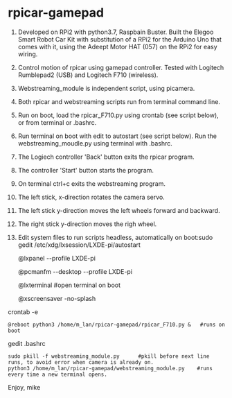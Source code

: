 
# rpicar-gamepad
1. Developed on RPi2 with python3.7, Raspbain Buster. Built the Elegoo Smart Robot Car Kit with substitution of a RPi2 for the Arduino Uno that comes with it, using the Adeept Motor HAT (057) on the RPi2 for easy wiring.
2. Control motion of rpicar using gamepad controller. Tested with Logitech Rumblepad2 (USB) and Logitech F710 (wireless). 
3. Webstreaming_module is independent script, using picamera. 
4. Both rpicar and webstreaming scripts run from terminal command line.
5. Run on boot, load the rpicar_F710.py using crontab (see script below), or from terminal or .bashrc.
6. Run terminal on boot with edit to autostart (see script below). Run the webstreaming_moudle.py using terminal with .bashrc. 
7. The Logiech controller 'Back' button exits the rpicar program. 
8. The controller 'Start' button starts the program. 
9. On terminal ctrl+c exits the webstreaming program.
10. The left stick, x-direction rotates the camera servo. 
11. The left stick y-direction moves the left wheels forward and backward. 
12. The right stick y-direction moves the righ wheel.
13. Edit system files to run scripts headless, automatically on boot:
​
​
  sudo gedit /etc/xdg/lxsession/LXDE-pi/autostart
  
    @lxpanel --profile LXDE-pi
    
    @pcmanfm --desktop --profile LXDE-pi
    
    @lxterminal     #open terminal on boot
    
    @xscreensaver -no-splash
    
  crontab -e
  
    @reboot python3 /home/m_lan/rpicar-gamepad/rpicar_F710.py &   #runs on boot    
                                               
  gedit .bashrc

    sudo pkill -f webstreaming_module.py      #pkill before next line runs, to avoid error when camera is already on.    
    python3 /home/m_lan/rpicar-gamepad/webstreaming_module.py    #runs every time a new terminal opens.

Enjoy,
mike
